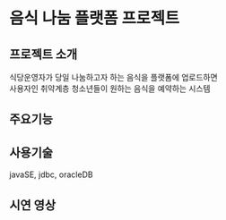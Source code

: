 # 음식 나눔 플랫폼 프로젝트

## 프로젝트 소개
식당운영자가 당일 나눔하고자 하는 음식을 플랫폼에 업로드하면 \
사용자인 취약계층 청소년들이 원하는 음식을 예약하는 시스템

## 주요기능


## 사용기술
javaSE, jdbc, oracleDB

## 시연 영상
